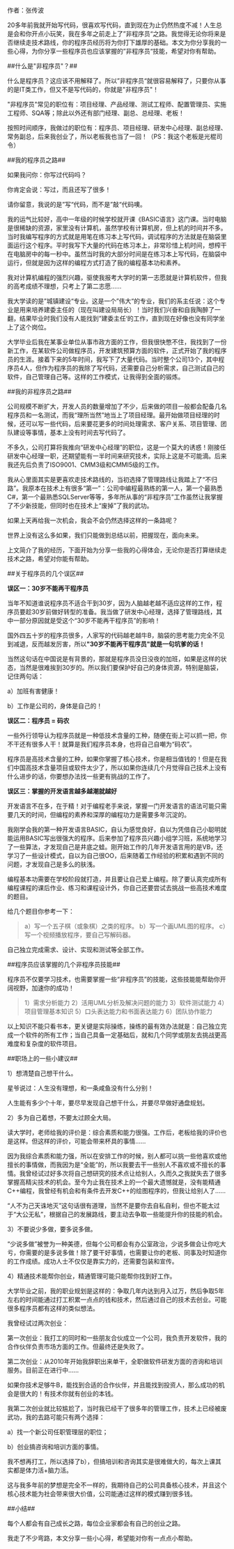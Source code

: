 作者：张传波

20多年前我就开始写代码，很喜欢写代码，直到现在为止仍然热度不减！人生总是会和你开点小玩笑，我在多年之前走上了”非程序员“之路。我觉得无论你将来是否继续走技术路线，你的程序员经历将为你打下雄厚的基础。本文为你分享我的一些心得，为你分享一些程序员也应该掌握的”非程序员“技能，希望对你有帮助。

##什么是"非程序员"？##

什么是程序员？这应该不用解释了。所以”非程序员“就很容易解释了，只要你从事的是IT类工作，但又不是写代码的，你就是"非程序员"！

"非程序员"常见的职位有：项目经理、产品经理、测试工程师、配置管理员、实施工程师、SQA等；除此以外还有部门经理、副总、总经理、老板！

按照时间顺序，我做过的职位有：程序员、项目经理、研发中心经理、副总经理、常务副总，后来我创业了，所以老板我也当了一回！（PS：我这个老板是光棍司令）

##我的程序员之路##

如果我问你：你写过代码吗？

你肯定会说：写过，而且还写了很多！

请你留意，我说的是”写“代码，而不是”敲“代码噢。

我的运气比较好，高中一年级的时候学校就开课《BASIC语言》这门课。当时电脑是很稀缺的资源，家里没有计算机，虽然学校有计算机房，但上机的时间并不多。当时我编写程序的方式就是用笔在练习本上写代码，调试程序的方法就是在脑袋里面运行这个程序。平时我写下大量的代码在练习本上，非常珍惜上机时间，想榨干在电脑房中的每一秒中。虽然当时我的大部分时间是在练习本上写代码，在脑袋中运行，但就是因为这样的编程方式打造了我的编程基本功和素养。

我对计算机编程的强烈兴趣，驱使我报考大学时的第一志愿就是计算机软件，但我的高考成绩不理想，只考上了第二志愿……

我大学读的是”城镇建设“专业。这是一个”伟大“的专业，我们的系主任说：这个专业是用来培养建委主任的（现在叫建设局局长）！当时我们兴奋和自我陶醉了一翻，结果毕业时我们没有人能找到”建委主任‘的工作，直到现在好像也没有同学坐上了这个岗位。

大学毕业后我在某事业单位从事市政方面的工作，但我很快憋不住，我找到了一份新工作，在某软件公司做程序员，开发建筑预算方面的软件，正式开始了我的程序员的生涯。接着下来的5年时间，我写下了大量代码。当时整个公司13个，其中程序员4人，但作为程序员的我除了写代码，还需要自己分析需求，自己测试自己的软件，自己管理自己等。这样的工作模式，让我得到全面的锻炼。

##我的非程序员之路##

公司规模不断扩大，开发人员的数量增加了不少，后来做的项目一般都会配备几名程序员和一名测试，而我“理所当然”地当上了项目经理。最开始做项目经理的时候，还可以写一些代码，后来要花更多的时间处理需求、客户关系、项目管理、团队建设等事情，基本上没有时间去写代码了。

不多久，公司打算将我推向“研发中心经理”的职位，这是一个莫大的诱惑！刚接任研发中心经理一职，还期望能有一半时间来研究技术，实际上这是不可能滴。后来我还先后负责了ISO9001、CMM3级和CMMI5级的工作。

我从心里面其实是更喜欢走技术路线的，当初选择了管理路线让我踏上了“不归路”。我原本在技术上有很多“第一”：公司中编程最熟练的第一人，第一个最熟悉C#，第一个最熟悉SQLServer等等，多年所从事的“非程序员”工作虽然让我掌握了不少新技能，但同时也在技术上“废掉”了我的武功。

如果上天再给我一次机会，我会不会仍然选择这样的一条路呢？

世界上没有这么多如果，我们只能做到总结以前，把握现在，面向未来。

上文简介了我的经历，下面开始为分享一些我的心得体会，无论你是否打算继续走技术之路，希望对你能有帮助。

##关于程序员的几个误区##

<strong>误区一：30岁不能再干程序员</strong>

当年不知道谁说程序员不适合干到30岁，因为人脑越老越不适应这样的工作，程序员要趁30岁前做好转型的准备。我当做了研发中心经理，选择了管理路线，其中一部分原因就是受这个“30岁不能再干程序员”的影响！

国外四五十岁的程序员很多，人家写的代码越老越牛B，脑袋的思考能力完全不见到减退，反而越发厉害，所以<strong>"30岁不能再干程序员"就是一句坑爹的话！</strong>

当然这句话在中国说是有背景的，那就是程序员没日没夜的加班，如果是这样的状态，当然是很难挨到30岁的。所以我们要保护好自己的身体资源，特别是脑袋，记住两句话：

a）加班有害健康！

b）工作是公司的，身体是自己的！

<strong>误区二：程序员 = 码农</strong>

一些外行领导认为程序员就是一种低技术含量的工种，随便在街上可以抓一把，你不干还有很多人干！就算是我们程序员本身，也将自己自嘲为“码农”。

程序员是高技术含量的工种，如果你掌握了核心技术，你是相当值钱的！但是在我们中国高技术含量项目或软件太少了，所以如果你连续几个月觉得自己技术上没有什么进步的话，你要想办法找一些更有挑战的工作了。

<strong>误区三：掌握的开发语言越多越潮就越好</strong>

开发语言不在多，在于精！对于编程老手来说，掌握一门开发语言的语法可能只需要几天的时间，但编程的素养和深厚的编程功力是需要多年沉淀的。

我刚学会我的第一种开发语言BASIC，自认为感觉良好，自以为凭借自己小聪明就能运用BASIC写出很强大的程序。后来参加了程序员兴趣小组学习班，系统地学习了一些算法，才发现自己是井底之蛙。刚开始工作的几年开发语言用的是VB，还学习了一些设计模式，自以为自己很OO，后来随着工作经验的积累和遇到不同的问题，才发现自己是多么的肤浅。

编程基本功需要在学校阶段就打造，并且要让自己爱上编程。除了要认真完成所有编程课程的课后作业、练习和课程设计外，你自己还要尝试去挑战一些高技术难度的题目。

给几个题目你参考一下：

>a）写一个五子棋（或象棋）之类的程序。
>b）写一个画UML图的程序。
>c）写一个视频播放程序，要自己写解码器。

自己独立完成需求、设计、实现和测试等全部工作。

##程序员应该掌握的几个非程序员技能##

程序员不仅要学习技术，也需要掌握一些“非程序员”的技能，这些技能能帮助你开阔视野，加速你的成功！

>1）需求分析能力
>2）活用UML分析及解决问题的能力
>3）软件测试能力
>4）项目管理基本知识
>5）口头表达能力和书面表达能力
>6）团队协作能力

以上知识不能只看书本，更关键是实际操练，操练的最有效办法就是：自己独立完成一个软件的所有工作；当自己具备一定基础后，就和几个同学或朋友去挑战更高难度和复杂度的软件项目。

##职场上的一些小建议##

1）想清楚自己想干什么。

星爷说过：人生没有理想，和一条咸鱼没有什么分别！

人生能有多少个十年，要尽早发现自己想干什么，并要尽早做好通盘规划。

2）多为自己着想，不要太过顾全大局。

读大学时，老师给我的评价是：综合素质和能力很强。工作后，老板给我的评价也是这样。但这样的评价，可能会带来杯具的事情……

因为我综合素质和能力强，所以在安排工作的时候，别人都可以挑一些他喜欢或他擅长的事情做，而我因为是“全能”的，所以我要去干一些别人不喜欢或不擅长的事情。我曾经试过好多次将自己想研究的技术点让给别人，久而久之我就失去了很多掌握高精尖技术的机会。至今为止我在技术上的一个最大遗憾就是，没有能精通C++编程，我曾经有机会和有条件去开发C++的绘图程序的，但我让给别人了……

“人不为己天诛地灭”这句话很有道理，当然不是要你去自私自利，但也不能太过于“大公无私”，根据自己的发展路线，要主动去争取一些能提升你的技能的机会。

3）不要说少多做，要多说多做。

“少说多做”被誉为一种美德，但每个公司都会有办公室政治，少说多做会让你吃大亏，你需要的是多说多做！除了要干好事情，也需要让你的老板、同事及时知道你的工作成绩。成功人士不仅仅是靠实力的，还需要包装和宣传。

4）精通技术能帮你创业，精通管理可能只能帮你找到好工作。

大学毕业之前，我的职业规划是这样的：争取几年内达到月入过万，然后争取5年左右的时间能通过打工积累一点点的钱和技术，然后通过自己的技术去创业。可能很多程序员都有这样的类似想法。

我曾经试过两次创业：

第一次创业：我打工的同时和一些朋友合伙成立一个公司，我负责开发软件，我的合作伙伴负责市场方面的工作。但最终还是失败了。

第二次创业：从2010年开始我辞职出来单干，全职做软件研发方面的咨询和培训服务。目前正在进行中……

如果你技术足够牛B，能找到合适的合作伙伴，并且能找到投资人，那么成功的机会是很大的！有技术你就有创业的本钱。

我第二次创业就比较尴尬了，当时我已经干了很多年的管理工作，技术上已经被废武功，我的去路可能只有两个选择：

a）找一个新公司任职管理层的职位；

b）创业搞咨询和培训方面的事情。

我不想再打工，所以选择了b），但搞培训和咨询其实是很难做大的，每次上课其实都是体力活+脑力活。

这与我多年前的梦想是完全不一样的，我期待自己的公司具备核心技术，并且这个核心技术能为社会带来很大价值，公司能通过这样的模式赚到很多钱。

##小结##

每个人都会有自己成长之路，每位企业家都会有自己的创业之路。

我走了不少弯路，本文分享一些小心得，希望能对你有一点点小帮助。
